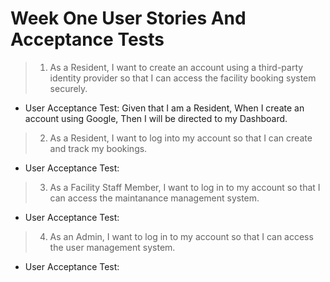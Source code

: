 # Week One User Stories And Acceptance Tests
>
> 1. As a Resident, I want to create an account using a third-party identity provider so that I can access the facility booking system securely. 
  - User Acceptance Test: Given that I am a Resident, When I create an account using Google, Then I will be directed to my Dashboard.

> 2. As a Resident, I want to log into my account so that I can create and track my bookings.
  - User Acceptance Test:

> 3. As a Facility Staff Member, I want to log in to my account so that I can access the maintanance management system.
  - User Acceptance Test:

> 4. As an Admin, I want to log in to my account so that I can access the user management system.
  - User Acceptance Test: 
